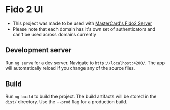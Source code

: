 # Fido 2 UI
- This project was made to be used with [MasterCard's Fido2 Server](https://github.com/Mastercard/fido2-rp-spring)
- Please note that each domain has it's own set of authenticators and can't be used across domains currently

## Development server

Run `ng serve` for a dev server. Navigate to `http://localhost:4200/`. The app will automatically reload if you change any of the source files.

## Build

Run `ng build` to build the project. The build artifacts will be stored in the `dist/` directory. Use the `--prod` flag for a production build.
